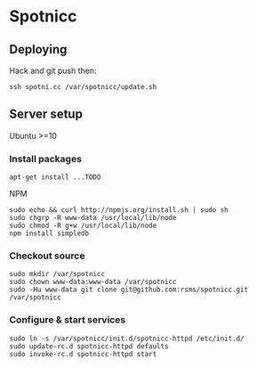 # Spotnicc

## Deploying

Hack and git push then:

    ssh spotni.cc /var/spotnicc/update.sh

## Server setup

Ubuntu >=10

### Install packages

    apt-get install ...TODO

NPM

    sudo echo && curl http://npmjs.org/install.sh | sudo sh
    sudo chgrp -R www-data /usr/local/lib/node
    sudo chmod -R g+w /usr/local/lib/node
    npm install simpledb

### Checkout source

    sudo mkdir /var/spotnicc
    sudo chown www-data:www-data /var/spotnicc
    sudo -Hu www-data git clone git@github.com:rsms/spotnicc.git /var/spotnicc

### Configure & start services

    sudo ln -s /var/spotnicc/init.d/spotnicc-httpd /etc/init.d/
    sudo update-rc.d spotnicc-httpd defaults
    sudo invoke-rc.d spotnicc-httpd start

